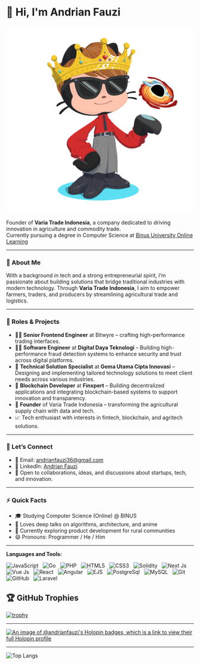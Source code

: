 ### 

<!--
**AndrianFauzi/AndrianFauzi** is a ✨ _special_ ✨ repository because its `README.md` (this file) appears on your GitHub profile.

Here are some ideas to get you started:

- 🔭 I’m currently working on ...
- 🌱 I’m currently learning ...
- 👯 I’m looking to collaborate on ...
- 🤔 I’m looking for help with ...
- 💬 Ask me about ...
- 📫 How to reach me: ...
- 😄 Pronouns: ...
- ⚡ Fun fact: ...
-->
# 👋 Hi, I'm Andrian Fauzi

<div align="center">
  <img src="https://github.com/AndrianFauzi/AndrianFauzi/blob/main/octocat-1747059894362.png" alt="header"/>
</div>

Founder of **Varia Trade Indonesia**, a company dedicated to driving innovation in agriculture and commodity trade.  
Currently pursuing a degree in Computer Science at [Binus University Online Learning](https://onlinelearning.binus.ac.id/)

---

### 🚀 About Me

With a background in tech and a strong entrepreneurial spirit, I’m passionate about building solutions that bridge traditional industries with modern technology. Through **Varia Trade Indonesia**, I aim to empower farmers, traders, and producers by streamlining agricultural trade and logistics.

---

### 💼 Roles & Projects

- 👨‍💻 **Senior Frontend Engineer** at Bitwyre – crafting high-performance trading interfaces.
- 👨‍💻 **Software Engineer** at **Digital Daya Teknologi** – Building high-performance fraud detection systems to enhance security and trust across digital platforms.
- 🧩 **Technical Solution Specialist** at **Gema Utama Cipta Innovasi** – Designing and implementing tailored technology solutions to meet client needs across various industries.
- 🔗 **Blockchain Developer** at **Finxpert** – Building decentralized applications and integrating blockchain-based systems to support innovation and transparency.
- 🌾 **Founder** of Varia Trade Indonesia – transforming the agricultural supply chain with data and tech.
- 📈 Tech enthusiast with interests in fintech, blockchain, and agritech solutions.

---

### 🤝 Let’s Connect

- 📧 Email: [andrianfauzi36@gmail.com](mailto:andrianfauzi36@gmail.com)  
- 🔗 LinkedIn: [Andrian Fauzi](https://www.linkedin.com/in/andrian-fauzi/)  
- 💬 Open to collaborations, ideas, and discussions about startups, tech, and innovation.

---

### ⚡ Quick Facts

- 🎓 Studying Computer Science (Online) @ BINUS  
- 🧠 Loves deep talks on algorithms, architecture, and anime  
- 🌱 Currently exploring product development for rural communities  
- 😄 Pronouns: Programmer / He / Him

---



**Languages and Tools:** 

![JavaScript](https://img.shields.io/badge/logo-javascript-blue?logo=javascript)&nbsp;&nbsp;
![Go](https://img.shields.io/badge/logo-go-blue?logo=go)&nbsp;&nbsp;
![PHP](https://img.shields.io/badge/logo-php-blue?logo=php)&nbsp;&nbsp;
![HTML5](https://img.shields.io/badge/logo-html5-blue?logo=html5)&nbsp;&nbsp;
![CSS3](https://img.shields.io/badge/logo-css3-blue?logo=css3)&nbsp;&nbsp;
![Solidity](https://img.shields.io/badge/logo-solidity-blue?logo=solidity)&nbsp;&nbsp;
![Next Js](https://img.shields.io/badge/logo-next.js-blue?logo=next.js)&nbsp;&nbsp;
![Vue Js](https://img.shields.io/badge/logo-vue.js-blue?logo=vue.js)&nbsp;&nbsp;
![React](https://img.shields.io/badge/logo-react-blue?logo=react)&nbsp;&nbsp;
![Angular](https://img.shields.io/badge/logo-angular-blue?logo=angular)&nbsp;&nbsp;
![EJS](https://img.shields.io/badge/logo-ejs-blue?logo=ejs)&nbsp;&nbsp;
![PostgreSql](https://img.shields.io/badge/logo-postgresql-blue?logo=postgresql)&nbsp;&nbsp;
![MySQL](https://img.shields.io/badge/logo-mysql-blue?logo=mysql)&nbsp;&nbsp;
![Git](https://img.shields.io/badge/logo-git-blue?logo=git)&nbsp;&nbsp;
![GitHub](https://img.shields.io/badge/logo-github-blue?logo=github)&nbsp;&nbsp;
![Laravel](https://img.shields.io/badge/logo-laravel-blue?logo=laravel)&nbsp;&nbsp;

## 🏆 GitHub Trophies

[![trophy](https://github-profile-trophy.vercel.app/?username=AndrianFauzi&theme=nord&column=9)](https://github.com/ryo-ma/github-profile-trophy)

---

[![An image of @andrianfauzi's Holopin badges, which is a link to view their full Holopin profile](https://holopin.me/andrianfauzi)](https://holopin.io/@andrianfauzi)

---

![Top Langs](https://github-readme-stats.vercel.app/api/top-langs/?username=AndrianFauzi&card_width=1020)
<!-- [![Anurag’s github stats](https://github-readme-stats.vercel.app/api?username=AndrianFauzi)](https://github.com/deepajarout)
